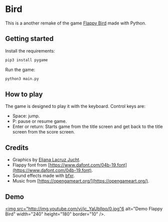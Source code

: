 # Bird

This is a another remake of the game
[Flappy Bird](https://en.wikipedia.org/wiki/Flappy_Bird) made with Python.

## Getting started

Install the requirements:

```bash
pip3 install pygame
```

Run the game:

```bash
python3 main.py
```

## How to play

The game is designed to play it with the keyboard.
Control keys are:

- Space: jump.
- P: pause or resume game.
- Enter or return: Starts game from the title screen and get back to the title
  screen from the score screen.

## Credits

- Graphics by [Eliana Lacruz Jucht](https://www.linkedin.com/in/eliana-lacruz-21597646/).
- Flappy font from [https://www.dafont.com/04b-19.font](https://www.dafont.com/04b-19.font).
- Sound effects made with [bfxr](https://www.bfxr.net/).
- Music from [https://opengameart.org/](https://opengameart.org/).

## Demo

<a href="http://www.youtube.com/watch?feature=player_embedded&v=jc_YaUblIpo
" target="_blank"><img src="http://img.youtube.com/vi/jc_YaUblIpo/0.jpg"6
alt="Demo Flappy Bird" width="240" height="180" border="10" /></a>.
